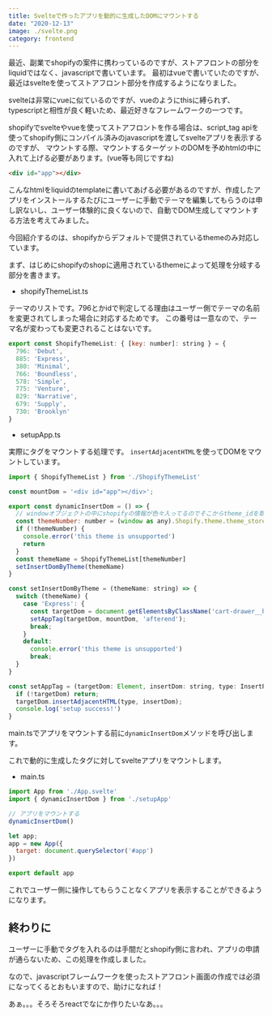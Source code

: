 ```yaml
---
title: Svelteで作ったアプリを動的に生成したDOMにマウントする
date: "2020-12-13"
image: ./svelte.png
category: frontend
---
```


最近、副業でshopifyの案件に携わっているのですが、ストアフロントの部分をliquidではなく、javascriptで書いています。
最初はvueで書いていたのですが、最近はsvelteを使ってストアフロント部分を作成するようになりました。

svelteは非常にvueに似ているのですが、vueのようにthisに縛られず、typescriptと相性が良く軽いため、最近好きなフレームワークの一つです。

shopifyでsvelteやvueを使ってストアフロントを作る場合は、script_tag apiを使ってshopify側にコンパイル済みのjavascriptを渡してsvelteアプリを表示するのですが、
マウントする際、マウントするターゲットのDOMを予めhtmlの中に入れて上げる必要があります。(vue等も同じですね)

```html
<div id="app"></div>
```

こんなhtmlをliquidのtemplateに書いてあげる必要があるのですが、作成したアプリをインストールするたびにユーザーに手動でテーマを編集してもらうのは申し訳ないし、ユーザー体験的に良くないので、自動でDOM生成してマウントする方法を考えてみました。

今回紹介するのは、shopifyからデフォルトで提供されているthemeのみ対応しています。

まず、はじめにshopifyのshopに適用されているthemeによって処理を分岐する部分を書きます。


- shopifyThemeList.ts

テーマのリストです。796とかidで判定してる理由はユーザー側でテーマの名前を変更されてしまった場合に対応するためです。
この番号は一意なので、テーマ名が変わっても変更されることはないです。

```js
export const ShopifyThemeList: { [key: number]: string } = {
  796: 'Debut',
  885: 'Express',
  380: 'Minimal',
  766: 'Boundless',
  578: 'Simple',
  775: 'Venture',
  829: 'Narrative',
  679: 'Supply',
  730: 'Brooklyn'
}
```

- setupApp.ts

実際にタグをマウントする処理です。
``insertAdjacentHTML``を使ってDOMをマウントしています。

```js
import { ShopifyThemeList } from './ShopifyThemeList'

const mountDom = '<div id="app"></div>';

export const dynamicInsertDom = () => {
  // windowオブジェクトの中にshopifyの情報が色々入ってるのでそこからtheme_idを取り出す
  const themeNumber: number = (window as any).Shopify.theme.theme_store_id;
  if (!themeNumber) {
    console.error('this theme is unsupported')
    return
  }
  const themeName = ShopifyThemeList[themeNumber]
  setInsertDomByTheme(themeName)
}

const setInsertDomByTheme = (themeName: string) => {
  switch (themeName) {
    case 'Express': {
      const targetDom = document.getElementsByClassName('cart-drawer__header')[0];
      setAppTag(targetDom, mountDom, 'afterend');
      break;
    }
    default:
      console.error('this theme is unsupported')
      break;
  }
}

const setAppTag = (targetDom: Element, insertDom: string, type: InsertPosition) => {
  if (!targetDom) return;
  targetDom.insertAdjacentHTML(type, insertDom);
  console.log('setup success!')
}

```

main.tsでアプリをマウントする前に``dynamicInsertDom``メソッドを呼び出します。

これで動的に生成したタグに対してsvelteアプリをマウントします。

- main.ts

```js
import App from './App.svelte'
import { dynamicInsertDom } from './setupApp'

// アプリをマウントする
dynamicInsertDom()

let app;
app = new App({
  target: document.querySelector('#app')
})

export default app

```

これでユーザー側に操作してもらうことなくアプリを表示することができるようになります。

## 終わりに

ユーザーに手動でタグを入れるのは手間だとshopify側に言われ、アプリの申請が通らないため、この処理を作成しました。

なので、javascriptフレームワークを使ったストアフロント画面の作成では必須になってくるとおもいますので、助けになれば！



あぁ。。。そろそろreactでなにか作りたいなあ。。。